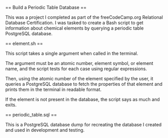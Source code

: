 == Build a Periodic Table Database ==

This was a project I completed as part of the freeCodeCamp.org Relational Database Certification. I was tasked to create a Bash script to get information about chemical elements by querying a periodic table PostgreSQL database.

== element.sh ==

This script takes a single argument when called in the terminal.

The argument must be an atomic number, element symbol, or element name, and the script tests for each case using regular expressions.

Then, using the atomic number of the element specified by the user, it queries a PostgreSQL database to fetch the properties of that element and prints them in the terminal in readable format.

If the element is not present in the database, the script says as much and exits.

== periodic_table.sql ==

This is a PostgreSQL database dump for recreating the database I created and used in development and testing.
